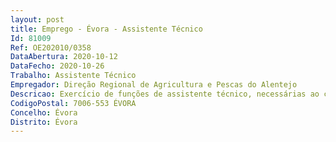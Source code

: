 ```yaml
--- 
layout: post
title: Emprego - Évora - Assistente Técnico
Id: 81009
Ref: OE202010/0358
DataAbertura: 2020-10-12
DataFecho: 2020-10-26
Trabalho: Assistente Técnico
Empregador: Direção Regional de Agricultura e Pescas do Alentejo
Descricao: Exercício de funções de assistente técnico, necessárias ao cumprimento das competências da Divisão de Gestão de Recursos Humanos   Cálculo e registo SRH de todos os valores a abonar e ou descontar, inerentes à remuneração de todos os trabalhadores da DRAP Alentejo    Conferência e registo de boletins de trabalho suplementar    Conferência e registo de boletins de ajudas de custo e demais encargos    Elaboração e conferência de ficheiros de pagamentos de contribuições às diversas entidades, designadamente  CGA, Segurança Social, AT, ADSE, SAMS    Registo e manutenção do arquivo de penhoras judiciais e execuções fiscais   Expediente e arquivo relacionado com as tarefas desenvolvidas    Registo e alterações de dados dos trabalhadores no SRH    Elaboração de mapas de dados solicitados, relacionados com remunerações ou outros abonos descontos    Contagens de tempo de serviço    Registo de férias, alteração de férias, faltas, licenças e serviços externos de todos os trabalhadores da sede da DRAP Alentejo, na aplicação de controlo da assiduidade  resposta às solicitações com atendimento, quer presencial, quer telefónico.
CodigoPostal: 7006-553 ÉVORA
Concelho: Évora
Distrito: Évora
--- 
```

